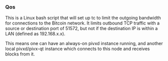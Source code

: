 ### Qos ###

This is a Linux bash script that will set up tc to limit the outgoing bandwidth for connections to the Bitcoin network. It limits outbound TCP traffic with a source or destination port of 51572, but not if the destination IP is within a LAN (defined as 192.168.x.x).

This means one can have an always-on pivxd instance running, and another local pivxd/pivx-qt instance which connects to this node and receives blocks from it.

